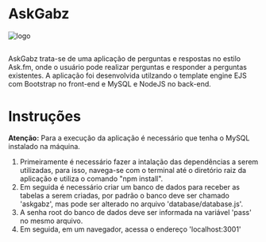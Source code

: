 # AskGabz

![logo](https://user-images.githubusercontent.com/44988043/162091866-78adc3c4-ff4a-46a6-a2eb-5deaaf0a386e.png)
##

<p>
  AskGabz trata-se de uma aplicação de perguntas e respostas no estilo Ask.fm, onde o usuário pode realizar perguntas e responder a perguntas existentes.
  A aplicação foi desenvolvida utilzando o template engine EJS com Bootstrap no front-end e MySQL e NodeJS no back-end.  
</p>

##

# Instruções

<p>
  <strong>Atenção:</strong> Para a execução da aplicação é necessário que tenha o MySQL instalado na máquina.
</p>
<ol>
  <li>Primeiramente é necessário fazer a intalação das dependências a serem utilizadas, para isso, navega-se com o terminal até o diretório raiz da aplicação e utiliza o comando "npm install".</li>
  <li>Em seguida é necessário criar um banco de dados para receber as tabelas a serem criadas, por padrão o banco deve ser chamado 'askgabz', mas pode ser alterado no arquivo 'database/database.js'.</li>
  <li>A senha root do banco de dados deve ser informada na variável 'pass' no mesmo arquivo.</li>
  <li>Em seguida, em um navegador, acessa o endereço 'localhost:3001'</li>
 </ol>
